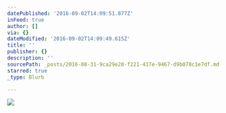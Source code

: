 ```yaml
---
datePublished: '2016-09-02T14:09:51.877Z'
inFeed: true
author: []
via: {}
dateModified: '2016-09-02T14:09:49.615Z'
title: ''
publisher: {}
description: ''
sourcePath: _posts/2016-08-31-9ca29e28-f221-417e-9467-d9b078c1e7df.md
starred: true
_type: Blurb

---
```

![](https://the-grid-user-content.s3-us-west-2.amazonaws.com/0aaec692-baaa-4879-af51-b71a533cc235.jpg)